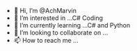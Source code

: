 - 👋 Hi, I’m @AchMarvin
- 👀 I’m interested in ...C# Coding
- 🌱 I’m currently learning ...C# and Python
- 💞️ I’m looking to collaborate on ...
- 📫 How to reach me ...

<!---
AchMarvin/AchMarvin is a ✨ special ✨ repository because its `README.md` (this file) appears on your GitHub profile.
You can click the Preview link to take a look at your changes.
--->
